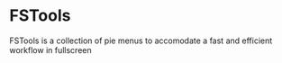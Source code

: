 # FSTools
FSTools is a collection of pie menus to accomodate a fast and efficient workflow in fullscreen
